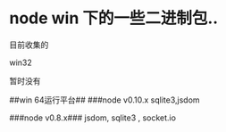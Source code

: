 node win 下的一些二进制包..
=================
目前收集的


win32

暂时没有

##win 64运行平台##
###node v0.10.x 
sqlite3,jsdom

###node v0.8.x###
jsdom, sqlite3 , socket.io